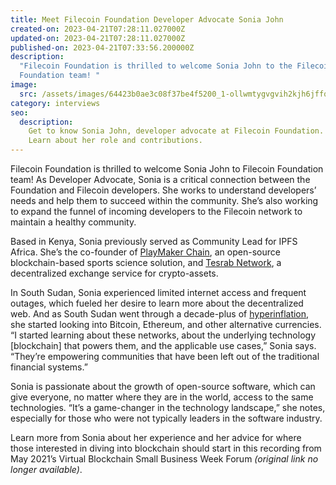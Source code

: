 ```yaml
---
title: Meet Filecoin Foundation Developer Advocate Sonia John
created-on: 2023-04-21T07:28:11.027000Z
updated-on: 2023-04-21T07:28:11.027000Z
published-on: 2023-04-21T07:33:56.200000Z
description:
  "Filecoin Foundation is thrilled to welcome Sonia John to the Filecoin
  Foundation team! "
image:
  src: /assets/images/64423b0ae3c08f37be4f5200_1-ollwmtygvgvih2kjh6jffq.png
category: interviews
seo:
  description:
    Get to know Sonia John, developer advocate at Filecoin Foundation.
    Learn about her role and contributions.
---
```


Filecoin Foundation is thrilled to welcome Sonia John to Filecoin Foundation team! As Developer Advocate, Sonia is a critical connection between the Foundation and Filecoin developers. She works to understand developers’ needs and help them to succeed within the community. She’s also working to expand the funnel of incoming developers to the Filecoin network to maintain a healthy community.

Based in Kenya, Sonia previously served as Community Lead for IPFS Africa. She’s the co-founder of [PlayMaker Chain](https://github.com/playmakerchain), an open-source blockchain-based sports science solution, and [Tesrab Network](https://github.com/TesrabNetwork), a decentralized exchange service for crypto-assets.

In South Sudan, Sonia experienced limited internet access and frequent outages, which fueled her desire to learn more about the decentralized web. And as South Sudan went through a decade-plus of [hyperinflation](https://blogs.worldbank.org/africacan/taming-the-tides-of-high-inflation-in-south-sudan), she started looking into Bitcoin, Ethereum, and other alternative currencies. “I started learning about these networks, about the underlying technology \[blockchain\] that powers them, and the applicable use cases,” Sonia says. “They’re empowering communities that have been left out of the traditional financial systems.”

Sonia is passionate about the growth of open-source software, which can give everyone, no matter where they are in the world, access to the same technologies. “It’s a game-changer in the technology landscape,” she notes, especially for those who were not typically leaders in the software industry.

Learn more from Sonia about her experience and her advice for where those interested in diving into blockchain should start in this recording from May 2021’s Virtual Blockchain Small Business Week Forum _(original link no longer available)_.
